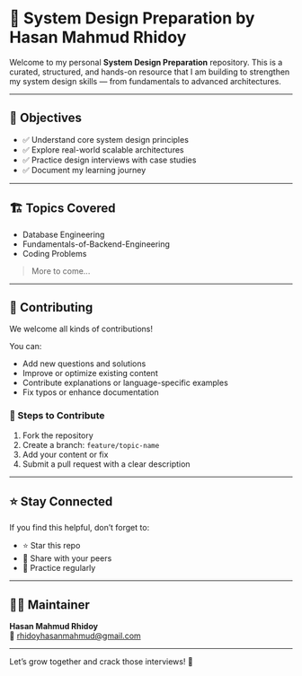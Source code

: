 # 🧠 System Design Preparation by Hasan Mahmud Rhidoy

Welcome to my personal **System Design Preparation** repository. This is a curated, structured, and hands-on resource that I am building to strengthen my system design skills — from fundamentals to advanced architectures.

---

## 📌 Objectives

- ✅ Understand core system design principles
- ✅ Explore real-world scalable architectures
- ✅ Practice design interviews with case studies
- ✅ Document my learning journey

---

## 🏗️ Topics Covered

- Database Engineering
- Fundamentals-of-Backend-Engineering
- Coding Problems
> More to come...

---

## 🤝 Contributing

We welcome all kinds of contributions!

You can:
- Add new questions and solutions
- Improve or optimize existing content
- Contribute explanations or language-specific examples
- Fix typos or enhance documentation

### 🔧 Steps to Contribute

1. Fork the repository
2. Create a branch: `feature/topic-name`
3. Add your content or fix
4. Submit a pull request with a clear description

---

## ⭐ Stay Connected

If you find this helpful, don’t forget to:
- ⭐ Star this repo
- 🔁 Share with your peers
- 🧠 Practice regularly

---

## 👨‍🏫 Maintainer

**Hasan Mahmud Rhidoy**  
📧 rhidoyhasanmahmud@gmail.com

---

Let’s grow together and crack those interviews! 💪
